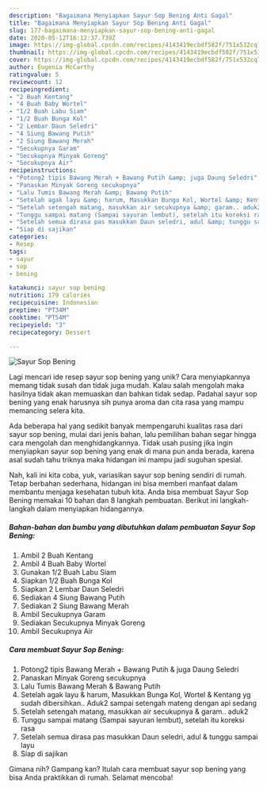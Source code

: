 ```yaml
---
description: "Bagaimana Menyiapkan Sayur Sop Bening Anti Gagal"
title: "Bagaimana Menyiapkan Sayur Sop Bening Anti Gagal"
slug: 177-bagaimana-menyiapkan-sayur-sop-bening-anti-gagal
date: 2020-05-12T16:12:37.739Z
image: https://img-global.cpcdn.com/recipes/4143419ecbdf582f/751x532cq70/sayur-sop-bening-foto-resep-utama.jpg
thumbnail: https://img-global.cpcdn.com/recipes/4143419ecbdf582f/751x532cq70/sayur-sop-bening-foto-resep-utama.jpg
cover: https://img-global.cpcdn.com/recipes/4143419ecbdf582f/751x532cq70/sayur-sop-bening-foto-resep-utama.jpg
author: Eugenia McCarthy
ratingvalue: 5
reviewcount: 12
recipeingredient:
- "2 Buah Kentang"
- "4 Buah Baby Wortel"
- "1/2 Buah Labu Siam"
- "1/2 Buah Bunga Kol"
- "2 Lembar Daun Seledri"
- "4 Siung Bawang Putih"
- "2 Siung Bawang Merah"
- "Secukupnya Garam"
- "Secukupnya Minyak Goreng"
- "Secukupnya Air"
recipeinstructions:
- "Potong2 tipis Bawang Merah + Bawang Putih &amp; juga Daung Seledri"
- "Panaskan Minyak Goreng secukupnya"
- "Lalu Tumis Bawang Merah &amp; Bawang Putih"
- "Setelah agak layu &amp; harum, Masukkan Bunga Kol, Wortel &amp; Kentang yg sudah dibersihkan.. Aduk2 sampai setengah mateng dengan api sedang"
- "Setelah setengah matang, masukkan air secukupnya &amp; garam.. aduk2"
- "Tunggu sampai matang (Sampai sayuran lembut), setelah itu koreksi rasa"
- "Setelah semua dirasa pas masukkan Daun seledri, adul &amp; tunggu sampai layu"
- "Siap di sajikan"
categories:
- Resep
tags:
- sayur
- sop
- bening

katakunci: sayur sop bening 
nutrition: 179 calories
recipecuisine: Indonesian
preptime: "PT34M"
cooktime: "PT54M"
recipeyield: "3"
recipecategory: Dessert

---
```



![Sayur Sop Bening](https://img-global.cpcdn.com/recipes/4143419ecbdf582f/751x532cq70/sayur-sop-bening-foto-resep-utama.jpg)

Lagi mencari ide resep sayur sop bening yang unik? Cara menyiapkannya memang tidak susah dan tidak juga mudah. Kalau salah mengolah maka hasilnya tidak akan memuaskan dan bahkan tidak sedap. Padahal sayur sop bening yang enak harusnya sih punya aroma dan cita rasa yang mampu memancing selera kita.



Ada beberapa hal yang sedikit banyak mempengaruhi kualitas rasa dari sayur sop bening, mulai dari jenis bahan, lalu pemilihan bahan segar hingga cara mengolah dan menghidangkannya. Tidak usah pusing jika ingin menyiapkan sayur sop bening yang enak di mana pun anda berada, karena asal sudah tahu triknya maka hidangan ini mampu jadi suguhan spesial.


Nah, kali ini kita coba, yuk, variasikan sayur sop bening sendiri di rumah. Tetap berbahan sederhana, hidangan ini bisa memberi manfaat dalam membantu menjaga kesehatan tubuh kita. Anda bisa membuat Sayur Sop Bening memakai 10 bahan dan 8 langkah pembuatan. Berikut ini langkah-langkah dalam menyiapkan hidangannya.

<!--inarticleads1-->

##### Bahan-bahan dan bumbu yang dibutuhkan dalam pembuatan Sayur Sop Bening:

1. Ambil 2 Buah Kentang
1. Ambil 4 Buah Baby Wortel
1. Gunakan 1/2 Buah Labu Siam
1. Siapkan 1/2 Buah Bunga Kol
1. Siapkan 2 Lembar Daun Seledri
1. Sediakan 4 Siung Bawang Putih
1. Sediakan 2 Siung Bawang Merah
1. Ambil Secukupnya Garam
1. Sediakan Secukupnya Minyak Goreng
1. Ambil Secukupnya Air




<!--inarticleads2-->

##### Cara membuat Sayur Sop Bening:

1. Potong2 tipis Bawang Merah + Bawang Putih &amp; juga Daung Seledri
1. Panaskan Minyak Goreng secukupnya
1. Lalu Tumis Bawang Merah &amp; Bawang Putih
1. Setelah agak layu &amp; harum, Masukkan Bunga Kol, Wortel &amp; Kentang yg sudah dibersihkan.. Aduk2 sampai setengah mateng dengan api sedang
1. Setelah setengah matang, masukkan air secukupnya &amp; garam.. aduk2
1. Tunggu sampai matang (Sampai sayuran lembut), setelah itu koreksi rasa
1. Setelah semua dirasa pas masukkan Daun seledri, adul &amp; tunggu sampai layu
1. Siap di sajikan




Gimana nih? Gampang kan? Itulah cara membuat sayur sop bening yang bisa Anda praktikkan di rumah. Selamat mencoba!
